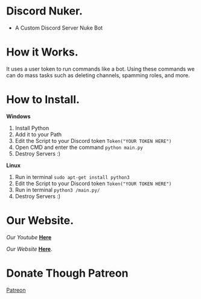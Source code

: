 # Discord Nuker.
- A Custom Discord Server Nuke Bot

# How it Works.

It uses a user token to run commands like a bot.
Using these commands we can do mass tasks such as deleting channels, spamming roles, and more.

# How to Install.

**Windows**

1) Install Python
2) Add it to your Path
3) Edit the Script to your Discord token `Token("YOUR TOKEN HERE")`
4) Open CMD and enter the command `python main.py`
5) Destroy Servers :)

**Linux**

1) Run in terminal `sudo apt-get install python3`
2) Edit the Script to your Discord token `Token("YOUR TOKEN HERE")`
3) Run in terminal `python3 /main.py/`
4) Destroy Servers :)

# Our Website.

*Our Youtube* [__Here__](https://www.youtube.com/c/XAnarchy666)

*Our Website* [__Here__](http://x-anarchy.unaux.com/index.html).

# Donate Though Patreon

[Patreon](https://www.patreon.com/lucifersangel)
